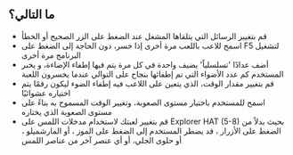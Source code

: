 ## ما التالي؟

* قم بتغيير الرسائل التي يتلقاها المشغل عند الضغط على الزر الصحيح أو الخطأ
* اسمح للاعب باللعب مرة أخرى إذا خسر، دون الحاجة إلى الضغط على F5 لتشغيل البرنامج مرة أخرى
* أضف عدادًا 'تسلسلياً' يضيف واحدة في كل مرة يتم فيها إطفاء الإضاءة، و يخبر المستخدم كم عدد الأضواء التي تم إطفائها بنجاح على التوالي عندما يخسرون اللعبة
* قم بتغيير مقدار الوقت، الذي يتعين على اللاعب فيه إطفاء الضوء ليكون رقمًا يتم اختياره عشوائيًا
* اسمح للمستخدم باختيار مستوى الصعوبة، وتغيير الوقت المسموح به بناءً على مستوى الصعوبة الذي يختاره
* قم بتغيير لعبتك لاستخدام مدخلات اللمس على Explorer HAT (5-8) بحيث بدلاً من الضغط على الأزرار ، قد يضطر المستخدم إلى الضغط على الموز ، أو المارشميلو ، أو حلوى الجلي، أو أي عنصر آخر من عناصر اللمس